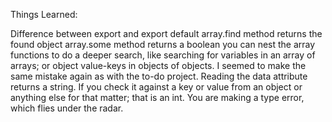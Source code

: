 Things Learned:

Difference between export and export default
array.find method returns the found object
array.some method returns a boolean
you can nest the array functions to do a deeper search, like searching for variables in an array of arrays; or object value-keys in objects of objects.
I seemed to make the same mistake again as with the to-do project. Reading the data attribute returns a string. If you check it against a key or value from an object or anything else for that matter; that is an int. You are making a type error, which flies under the radar.
